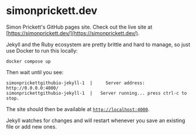 # simonprickett.dev

Simon Prickett's GitHub pages site.  Check out the live site at [https://simonprickett.dev/](https://simonprickett.dev/).

Jekyll and the Ruby ecosystem are pretty brittle and hard to manage, so just use Docker to run this locally:

```
docker compose up
```

Then wait until you see:

```
simonprickettgithubio-jekyll-1  |     Server address: http://0.0.0.0:4000/
simonprickettgithubio-jekyll-1  |   Server running... press ctrl-c to stop.
```

The site should then be available at [`http://localhost:4000`](http://localhost:4000).

Jekyll watches for changes and will restart whenever you save an existing file or add new ones. 
